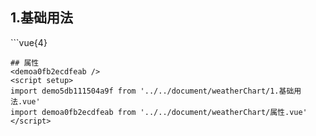 ## 1.基础用法
<demo5db111504a9f />
```vue{4}
<template>
    <weather-chart ref="chartRef" v-bind="chartOption"></weather-chart>
</template>
<script setup>
import { ref, onMounted } from 'vue';

const chartRef = ref();

const chartOption = {
    icons: [
        'http://cn.vitejs.dev/logo-with-shadow.png',
        'http://v2.cn.vuejs.org/images/logo.svg',
        'http://sponsors.vuejs.org/images/chrome_frameworks_fund.png'
    ],
    dates: ['今天\n03/25', '明天\n03/26', '周三\n03/27', '周四\n03/28', '周五\n03/29', '周六\n03/30', '周日\n03/31', '周一\n04/01', '周二\n04/02'],
    temperature: [[7, 18], [12, 24], [15, 26], [13, 22], [15, 24], [11, 27], [13, 25], [11, 27], [13, 25]]
};

onMounted(() => {
    chartRef?.value?.renderChart();
});
</script>
<style lang="scss" scoped>
.zrx-chart {
    width: 859px;
    height: 402px;
    background-color: black;
}
</style>

```
## 属性
<demoa0fb2ecdfeab />
<script setup>
import demo5db111504a9f from '../../document/weatherChart/1.基础用法.vue'
import demoa0fb2ecdfeab from '../../document/weatherChart/属性.vue'
</script>
